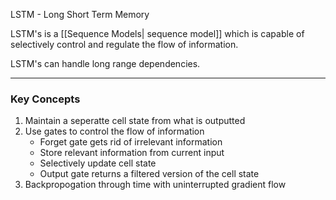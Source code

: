 LSTM - Long Short Term Memory

LSTM's is a [[Sequence Models| sequence model]] which is capable of selectively control and regulate the flow of information.

LSTM's can handle long range dependencies. 

---

### Key Concepts

1. Maintain a seperatte cell state from what is outputted
2. Use gates to control the flow of information
	- Forget gate gets rid of irrelevant information
	- Store relevant information from current input
	- Selectively update cell state
	- Output gate returns a filtered version of the cell state
3. Backpropogation through time with uninterrupted gradient flow